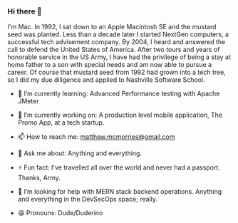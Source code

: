 ### Hi there 👋

I'm Mac. In 1992, I sat down to an Apple Macintosh SE and the mustard seed was planted. Less than a decade later I started NextGen computers, a successful tech advisement company. By 2004, I heard and answered the call to defend the United States of America. After two tours and years of honorable service in the US Army, I have had the privilege of being a stay at home father to a son with special needs and am now able to pursue a career. Of course that mustard seed from 1992 had grown into a tech tree, so I did my due diligence and applied to Nashville Software School. 

- 🌱 I’m currently learning: Advanced Performance testing with Apache JMeter

- 🔭 I’m currently working on: A production level mobile application, The Promo App, at a tech startup. 

- 📫 How to reach me: matthew.mcmorries@gmail.com

- 💬 Ask me about: Anything and everything.

- ⚡ Fun fact: I've travelled all over the world and never had a passport. Thanks, Army.

- 🤔 I’m looking for help with MERN stack backend operations. Anything and everything in the DevSecOps space; really.

- 😄 Pronouns: Dude/Duderino

<!--
**TomHawk123/TomHawk123** is a ✨ _special_ ✨ repository because its `README.md` (this file) appears on your GitHub profile.

Here are some ideas to get you started:



- 👯 I’m looking to collaborate on ...



 ...

-->
